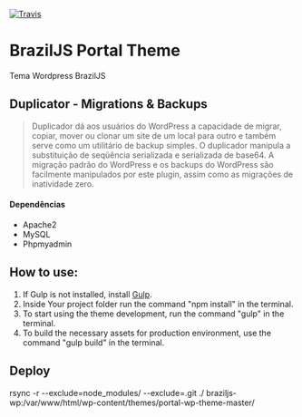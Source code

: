 [![Travis](https://img.shields.io/travis/braziljs/portal-wp-theme.svg)](https://github.com/braziljs/portal-wp-theme)

# BrazilJS Portal Theme

Tema Wordpress BrazilJS

## Duplicator -  Migrations & Backups

> Duplicador dá aos usuários do WordPress a capacidade de migrar, copiar, mover ou clonar  um site de um local para outro e também serve como um utilitário de backup simples. O duplicador  manipula a substituição de seqüência serializada e serializada de base64. A migração padrão do WordPress e os backups do WordPress são facilmente manipulados por este plugin, assim como as migrações de inatividade zero.


#### Dependências

+ Apache2
+ MySQL
+ Phpmyadmin

## How to use:

1. If Gulp is not installed, install [Gulp](http://gulpjs.com/).
2. Inside Your project folder run the command "npm install" in the terminal.
3. To start using the theme development, run the command "gulp" in the terminal.
4. To build the necessary assets for production environment, use the command "gulp build" in the terminal.

## Deploy

rsync -r --exclude=node_modules/ --exclude=.git ./ braziljs-wp:/var/www/html/wp-content/themes/portal-wp-theme-master/